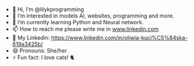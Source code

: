 - 👋 Hi, I’m @lilykprogramming
- 👀 I’m interested in models AI, websites, programming and more.
- 🌱 I’m currently learning Python and Neural network.
- 📫 How to reach me please write me in www.linkedin.com
- 🙂 My Linkedin: https://www.linkedin.com/in/oliwia-kuci%C5%84ska-619a3425b/
- 😄 Pronouns: She/her
- ⚡ Fun fact: I love cats! 🐈
